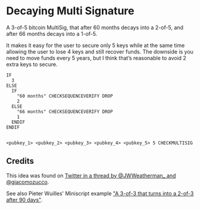 # Decaying Multi Signature 

A 3-of-5 bitcoin MultiSig, that after 60 months decays into a 2-of-5, and after 66 months decays into a 1-of-5.
 
It makes it easy for the user to secure only 5 keys while at the same time allowing the user to lose 4 keys and still recover funds.
The downside is you need to move funds every 5 years, but I think that’s reasonable to avoid 2 extra keys to secure.

```
IF
  3
ELSE
  IF
    "60 months" CHECKSEQUENCEVERIFY DROP
    2
  ELSE
    "66 months" CHECKSEQUENCEVERIFY DROP
    1
  ENDIF
ENDIF


<pubkey_1> <pubkey_2> <pubkey_3> <pubkey_4> <pubkey_5> 5 CHECKMULTISIG
```

## Credits 
This idea was found on [Twitter in a thread by @JWWeatherman_ and @giacomozucco](https://twitter.com/JWWeatherman_/status/1249101431161774080).

See also Pieter Wuilles' Miniscript example ["A 3-of-3 that turns into a 2-of-3 after 90 days"](http://bitcoin.sipa.be/miniscript/).
